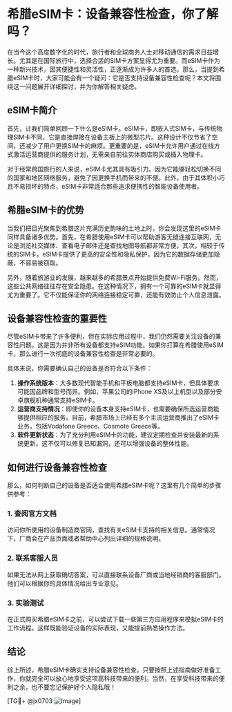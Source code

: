 # 希腊eSIM卡：设备兼容性检查，你了解吗？

在当今这个高度数字化的时代，旅行者和全球商务人士对移动通信的需求日益增长。尤其是在国际旅行中，选择合适的SIM卡方案显得尤为重要。而eSIM卡作为一种新兴技术，因其便捷性和灵活性，正逐渐成为许多人的首选。那么，当提到希腊eSIM卡时，大家可能会有一个疑问：它是否支持设备兼容性检查呢？本文将围绕这一问题展开详细探讨，并为你解答相关疑虑。

## eSIM卡简介

首先，让我们简单回顾一下什么是eSIM卡。eSIM卡，即嵌入式SIM卡，与传统物理SIM卡不同，它是直接焊接在设备主板上的微型芯片。这种设计不仅节省了空间，还减少了用户更换SIM卡的麻烦。更重要的是，eSIM卡允许用户通过在线方式激活运营商提供的服务计划，无需亲自前往实体商店购买或插入物理卡。

对于经常跨国旅行的人来说，eSIM卡尤其具有吸引力。因为它能够轻松切换不同的国家和地区网络服务，避免了因更换手机而带来的不便。此外，由于其体积小巧且不易损坏的特点，eSIM卡非常适合那些追求便携性的智能设备使用者。

## 希腊eSIM卡的优势

当我们把目光聚焦到希腊这片充满历史韵味的土地上时，你会发现这里的eSIM卡同样具备诸多优势。首先，在希腊使用eSIM卡可以帮助游客无缝连接互联网，无论是浏览社交媒体、查看电子邮件还是查找地图导航都非常方便。其次，相较于传统的SIM卡，eSIM卡提供了更高的安全性和隐私保护，因为它的数据存储更加隐蔽，不容易被窃取。

另外，随着旅游业的发展，越来越多的希腊景点开始提供免费Wi-Fi服务。然而，这些公共网络往往存在安全隐患。在这种情况下，拥有一个可靠的eSIM卡就显得尤为重要了。它不仅能保证你的网络连接稳定可靠，还能有效防止个人信息泄露。

## 设备兼容性检查的重要性

尽管eSIM卡带来了许多便利，但在实际应用过程中，我们仍然需要关注设备的兼容性问题。这是因为并非所有设备都支持eSIM功能。如果你打算在希腊使用eSIM卡，那么进行一次彻底的设备兼容性检查是非常必要的。

具体来说，你需要确认自己的设备是否符合以下条件：
1. **操作系统版本**：大多数现代智能手机和平板电脑都支持eSIM卡，但具体要求可能因品牌和型号而异。例如，苹果公司的iPhone XS及以上机型以及部分安卓旗舰机种通常支持eSIM卡。
2. **运营商支持情况**：即使你的设备本身支持eSIM卡，也需要确保所选运营商能够提供相应的服务。目前，希腊市场上已经有多个主流运营商推出了eSIM卡业务，包括Vodafone Greece、Cosmote Greece等。
3. **软件更新状态**：为了充分利用eSIM卡的功能，建议定期检查并安装最新的系统更新。这不仅可以修复已知漏洞，还可以增强设备的整体性能。

## 如何进行设备兼容性检查

那么，如何判断自己的设备是否适合使用希腊eSIM卡呢？这里有几个简单的步骤供参考：

### 1. 查阅官方文档
访问你所使用的设备制造商官网，查找有关eSIM卡支持的相关信息。通常情况下，厂商会在产品页面或者帮助中心列出详细的规格说明。

### 2. 联系客服人员
如果无法从网上获取确切答案，可以直接联系设备厂商或当地经销商的客服部门。他们可以根据你的具体情况给出专业意见。

### 3. 实验测试
在正式购买希腊eSIM卡之前，可以尝试下载一些第三方应用程序来模拟eSIM卡的工作流程。这样既能验证设备的实际表现，又能提前熟悉操作方法。

## 结论

综上所述，希腊eSIM卡确实支持设备兼容性检查。只要按照上述指南做好准备工作，你就完全可以放心地享受这项高科技带来的便利。当然，在享受科技带来的便利之余，也不要忘记保护好个人隐私哦！

[TG💪+ @jx0703 ![Image](https://github.com/user-attachments/assets/dbca1d08-cadb-493c-b0ec-ad6f7a83f270)]